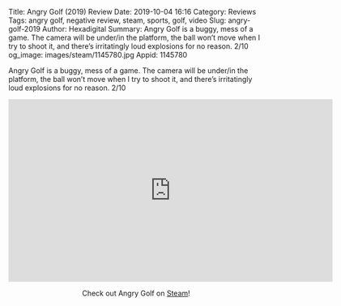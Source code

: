 Title: Angry Golf (2019) Review
Date: 2019-10-04 16:16
Category: Reviews
Tags: angry golf, negative review, steam, sports, golf, video
Slug: angry-golf-2019
Author: Hexadigital
Summary: Angry Golf is a buggy, mess of a game. The camera will be under/in the platform, the ball won’t move when I try to shoot it, and there’s irritatingly loud explosions for no reason. 2/10
og_image: images/steam/1145780.jpg
Appid: 1145780

Angry Golf is a buggy, mess of a game. The camera will be under/in the platform, the ball won’t move when I try to shoot it, and there’s irritatingly loud explosions for no reason. 2/10

<center><iframe src="https://www.youtube.com/embed/LPK3Uw5WikM?feature=oembed" allow="accelerometer; autoplay; encrypted-media; gyroscope; picture-in-picture" width="640" height="360" frameborder="0"></iframe>

Check out Angry Golf on [Steam](https://store.steampowered.com/app/1145780/?curator_clanid=34633900)!</center>